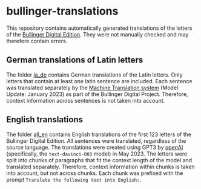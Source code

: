 # bullinger-translations

This repository contains automatically generated translations of the letters of the [Bullinger Digital Edition](https://www.bullinger-digital.ch/).
They were not manually checked and may therefore contain errors.


## German translations of Latin letters
The folder [la_de](la_de) contains German translations of the Latin letters. Only letters that contain at least one 
latin sentence are included. Each sentence was translated separately by the
[Machine Translation system](https://translate.bullinger-digital.ch/) (Model Update: January 2023) as part of the Bullinger 
Digital Project. Therefore, context information across sentences is not taken into account.

## English translations
The folder [all_en](all_en) contains English translations of the first 123 letters of the Bullinger Digital Edition. All sentences were translated, regardless of the source language. The
translations were created using GPT3 by [openAI](https://openai.com/) (specifically, the `text-davinci-003` model) 
in May 2023.
The letters were split into chunks of paragraphs that fit the context length of the model and translated separately. 
Therefore, context information within chunks is taken into account, but not across chunks. Each chunk was prefixed with
the prompt `Translate the following text into English:`. 


